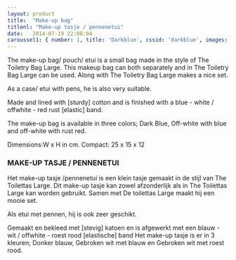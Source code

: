 ```yaml
---
layout: product
title:  "Make-up bag"
titlenl: "Make-up tasje / pennenetui"
date:   2014-07-19 22:08:04
caroussel1: { number: 1, title: 'Darkblue', cssid: 'darkblue', images: ['http://placekitten.com/400/300','http://placekitten.com/400/300']}
---
```


The make-up bag/ pouch/ etui is a small bag made in the style of The Toiletry Bag Large. This makeup bag can both separately and in  The Toiletry Bag Large can be used. Along with  The Toiletry Bag Large makes a nice set.

As a case/ etui with pens, he is also very suitable.

Made and lined with [sturdy] cotton and is finished with a blue - white / offwhite - red rust [elastic] band.

The make-up bag is available in three colors; Dark Blue, Off-white with blue and off-white with rust red.

Dimensions:W x H in cm.
Compact: 25 x 15 x 12


### MAKE-UP TASJE / PENNENETUI

Het make-up tasje /pennenetui is een klein tasje gemaakt in de stijl van The Toilettas Large. Dit make-up tasje kan zowel afzonderlijk als in The Toilettas Large kan worden gebruikt. Samen met De toilettas Large maakt hij een mooie set.

Als etui met pennen, hij is ook zeer geschikt.

Gemaakt en bekleed met [stevig] katoen en is afgewerkt met een blauw - wit / offwhite - roest rood [elastische] band
Het make-up tasje  is er in 3 kleuren; Donker blauw, Gebroken wit met blauw en Gebroken wit met roest rood.
